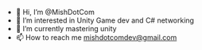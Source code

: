 - 👋 Hi, I’m @MishDotCom
- 👀 I’m interested in Unity Game dev and C# networking
- 🌱 I’m currently mastering unity
- 📫 How to reach me mishdotcomdev@gmail.com

<!---
MishDotCom/MishDotCom is a ✨ special ✨ repository because its `README.md` (this file) appears on your GitHub profile.
You can click the Preview link to take a look at your changes.
--->
